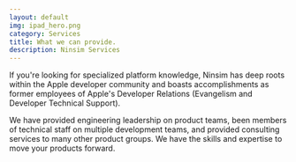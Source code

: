 ```yaml
---
layout: default
img: ipad_hero.png
category: Services
title: What we can provide.
description: Ninsim Services
---
```

If you're looking for specialized platform knowledge, Ninsim has deep roots within the Apple developer community and boasts accomplishments as former employees of Apple's Developer Relations (Evangelism and Developer Technical Support). 

We have provided engineering leadership on product teams, been members of technical staff on multiple development teams, and provided consulting services to many other product groups. We have the skills and expertise to move your products forward.